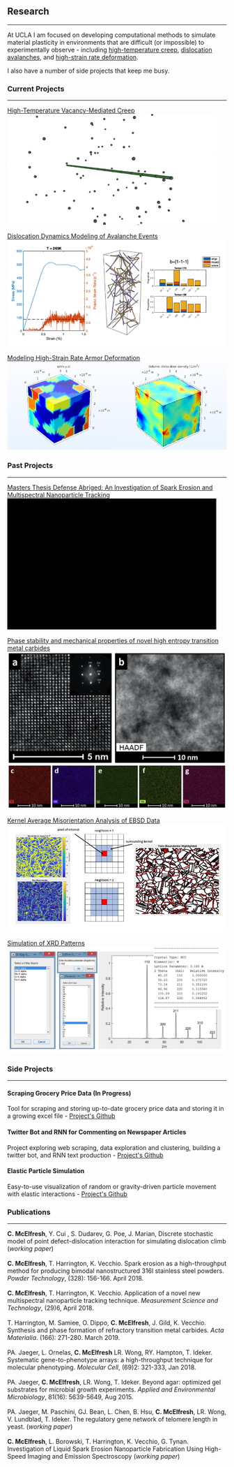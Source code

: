 ## Research

---
At UCLA I am focused on developing computational methods to simulate material plasticity in environments that are difficult (or impossible) to experimentally observe - including [high-temperature creep](/creep_page), [dislocation avalanches](/avalanche_page), and [high-strain rate deformation](/sample_page). 


I also have a number of side projects that keep me busy.


### Current Projects
---
[High-Temperature Vacancy-Mediated Creep](/creep_page)
<img src="images/creep_gif.gif?raw=true"/>

[Dislocation Dynamics Modeling of Avalanche Events](/avalanche_page)
<img src="images/avalanche_thumbnail1.png?raw=true"/>

[Modeling High-Strain Rate Armor Deformation](/dual_phase_page)
<img src="images/ti_thumbnail.png?raw=true"/>


### Past Projects
---

[Masters Thesis Defense Abriged: An Investigation of Spark Erosion and Multispectral Nanoparticle Tracking](/pdf/thesis_defense.pdf)
<img src="images/spark_gif.gif?raw=true" width="480" height="300"/>

[Phase stability and mechanical properties of novel high entropy transition metal carbides](/he_page)
<img src="images/he_thumbnail.png?raw=true"/>

[Kernel Average Misorientation Analysis of EBSD Data](/kam_page)
<img src="images/kam_thumbnail.png?raw=true"/>

[Simulation of XRD Patterns](/xrd_page)
<img src="images/xrd_thumbnail.png?raw=true"/>


### Side Projects
---

#### Scraping Grocery Price Data (In Progress)
Tool for scraping and storing up-to-date grocery price data and storing it in a growing excel file - <a href="https://github.com/cameronmcelfresh/grocery_scrape">Project's Github</a> 
<br>

#### Twitter Bot and RNN for Commenting on Newspaper Articles
Project exploring web scraping, data exploration and clustering, building a twitter bot, and RNN text production - <a href="https://github.com/cameronmcelfresh/ML_Scrape_TwitterBot">Project's Github</a> 
<br>

#### Elastic Particle Simulation
Easy-to-use visualization of random or gravity-driven particle movement with elastic interactions - <a href="https://github.com/cameronmcelfresh/particle-fun">Project's Github</a> 
<br>



### Publications
---

**C. McElfresh**, Y. Cui , S. Dudarev, G. Poe, J. Marian, Discrete stochastic model of point defect-dislocation interaction for simulating dislocation climb (*working paper*)
<br><br>
**C. McElfresh**, T. Harrington, K. Vecchio. Spark erosion as a high-throughput method for producing bimodal nanostructured 316l stainless steel powders. *Powder Technology*, (328): 156-166. April 2018.
<br><br>
**C. McElfresh**, T. Harrington, K. Vecchio. Application of a novel new multispectral nanoparticle tracking technique. *Measurement Science and Technology*, (29)6, April 2018.
<br><br>
T. Harrington, M. Samiee, O. Dippo, **C. McElfresh**, J. Gild, K. Vecchio. Synthesis and phase formation of refractory transition metal carbides. *Acta Materialia*. (166): 271-280. March 2019.
<br><br>
PA. Jaeger, L. Ornelas, **C. McElfresh** LR. Wong, RY. Hampton, T. Ideker. Systematic gene-to-phenotype arrays: a high-throughput technique for molecular phenotyping. *Molecular Cell*, (69)2: 321-333, Jan 2018.
<br><br>
PA. Jaeger, **C. McElfresh**, LR. Wong, T. Ideker. Beyond agar: optimized gel substrates for microbial growth experiments. *Applied and Environmental Microbiology*, 81(16): 5639-5649, Aug 2015.
<br><br>
PA. Jaeger, M. Paschini, GJ. Bean, L. Chen, B. Hsu, **C. McElfresh**, LR. Wong, V. Lundblad, T. Ideker. The regulatory gene network of telomere length in yeast. (*working paper*)
<br><br>
**C. McElfresh**, L. Borowski, T. Harrington, K. Vecchio, G. Tynan. Investigation of Liquid Spark Erosion Nanoparticle Fabrication Using High- Speed Imaging and Emission Spectroscopy (*working paper*)
